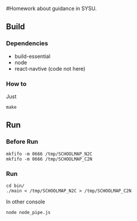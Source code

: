 #Homework about guidance in SYSU.

## Build

### Dependencies

+ build-essential
+ node
+ react-navtive (code not here)

### How to

Just
```
make
```

## Run

### Before Run

```
mkfifo -m 0666 /tmp/SCHOOLMAP_N2C
mkfifo -m 0666 /tmp/SCHOOLMAP_C2N
```

### Run
```
cd bin/
./main < /tmp/SCHOOLMAP_N2C > /tmp/SCHOOLMAP_C2N
```

In other console

```
node node_pipe.js
```
